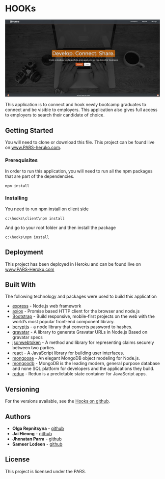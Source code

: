 # HOOKs

![A Sample Hooks Picture](./client/src/img/readme.jpg)

This application is to connect and hook newly bootcamp graduates to connect and be visible to employers. This application also gives full access to employers to search their candidate of choice.
## Getting Started

You will need to clone or download this file. This project can be found live on www.PARS-heruko.com.

### Prerequisites

In order to run this application, you will need to run all the npm packages that are part of the dependencies.

```
npm install
```

### Installing

You need to run npm install on client side

```
c:\hooks\client\npm install
```

And go to your root folder and then install the package

```
c:\hooks\npm install
```

## Deployment

This project has been deployed in Heroku and can be found live on www.PARS-Heroku.com

## Built With

The following technology and packages were used to build this application

* [express](https://expressjs.com/) - Node.js web framework
* [axios](https://github.com/axios/axios) - Promise based HTTP client for the browser and node.js 
* [Bootstrap](https://getbootstrap.com/) - Build responsive, mobile-first projects on the web with the world’s most popular front-end component library. 
* [bcryptjs](https://www.npmjs.com/package/bcryptjs) - a node library that converts password to hashes.
* [gravatar](https://www.npmjs.com/package/gravatar) - A library to generate Gravatar URLs in Node.js Based on gravatar specs
* [jsonwebtoken](https://jwt.io/) - A method and library for representing claims securely between two parties.
* [react](https://reactjs.org/) - A JavaScript library for building user interfaces.
* [mongoose](https://mongoosejs.com/) - An elegant MongoDB object modeling for Node.js.
* [mongoodb](https://www.mongodb.com/) - MongoDB is the leading modern, general purpose database and none SQL platform for developers and the applications they build.
* [redux](https://www.npmjs.com/package/redux) - Redux is a predictable state container for JavaScript apps.


## Versioning

For the versions available, see the [Hooks on github](https://github.com/jaihieong/project3). 

## Authors

* **Olga Repnitsyna** - [github](https://github.com/olga1598)
* **Jai Hieong** - [github](https://github.com/jaihieong)
* **Jhonatan Parra** - [github](https://github.com/jhhudson)
* **Sameer Lodeen** - [github](https://github.com/Slodeen)

## License

This project is licensed under the PARS. 

